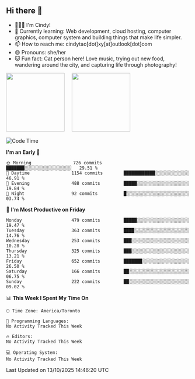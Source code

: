 ## Hi there 👋

<!--
**xinyue296/xinyue296** is a ✨ _special_ ✨ repository because its `README.md` (this file) appears on your GitHub profile.

Here are some ideas to get you started:

- 🔭 I’m currently working on ...
- 🌱 I’m currently learning ...
- 👯 I’m looking to collaborate on ...
- 🤔 I’m looking for help with ...
- 💬 Ask me about ...
- 📫 How to reach me: ...
- 😄 Pronouns: ...
- ⚡ Fun fact: ...
-->
- 👩🏻‍💻 I'm Cindy!
- 🌱 Currently learning: Web development, cloud hosting, computer graphics, computer system and building things that make life simpler.
- 📫 How to reach me: cindytao[dot]xy[at]outlook[dot]com
- 😄 Pronouns: she/her
- 🐱 Fun fact: Cat person here! Love music, trying out new food, wandering around the city, and capturing life through photography!

<!--Github Status: start-->
<div align="left">
  <img height="160em" src="https://github-readme-stats-topaz-two-25.vercel.app/api?username=xinyue296&theme=react&show_icons=true&count_private=true&include_orgs=true&hide=contribs,issues" />
    &nbsp;&nbsp;&nbsp;
  <img height="160em" src="https://github-readme-stats-cindy-taos-projects.vercel.app/api/top-langs/?username=xinyue296&theme=react&count_private=true&include_orgs=true&layout=compact" />
</div>
<!-- Github Status: end-->

<!--START_SECTION:waka-->
![Code Time](http://img.shields.io/badge/Code%20Time-294%20hrs%2036%20mins-blue)

**I'm an Early 🐤** 

```text
🌞 Morning                726 commits         ███████░░░░░░░░░░░░░░░░░░   29.51 % 
🌆 Daytime                1154 commits        ████████████░░░░░░░░░░░░░   46.91 % 
🌃 Evening                488 commits         █████░░░░░░░░░░░░░░░░░░░░   19.84 % 
🌙 Night                  92 commits          █░░░░░░░░░░░░░░░░░░░░░░░░   03.74 % 
```
📅 **I'm Most Productive on Friday** 

```text
Monday                   479 commits         █████░░░░░░░░░░░░░░░░░░░░   19.47 % 
Tuesday                  363 commits         ████░░░░░░░░░░░░░░░░░░░░░   14.76 % 
Wednesday                253 commits         ███░░░░░░░░░░░░░░░░░░░░░░   10.28 % 
Thursday                 325 commits         ███░░░░░░░░░░░░░░░░░░░░░░   13.21 % 
Friday                   652 commits         ███████░░░░░░░░░░░░░░░░░░   26.50 % 
Saturday                 166 commits         ██░░░░░░░░░░░░░░░░░░░░░░░   06.75 % 
Sunday                   222 commits         ██░░░░░░░░░░░░░░░░░░░░░░░   09.02 % 
```


📊 **This Week I Spent My Time On** 

```text
🕑︎ Time Zone: America/Toronto

💬 Programming Languages: 
No Activity Tracked This Week

🔥 Editors: 
No Activity Tracked This Week

💻 Operating System: 
No Activity Tracked This Week
```


 Last Updated on 13/10/2025 14:46:20 UTC
<!--END_SECTION:waka-->
